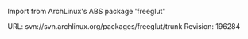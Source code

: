 Import from ArchLinux's ABS package 'freeglut'

URL: svn://svn.archlinux.org/packages/freeglut/trunk
Revision: 196284
